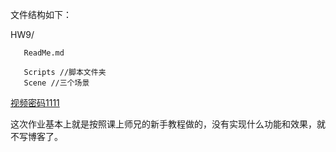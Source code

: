 
文件结构如下：

HW9/
       
       ReadMe.md
       
       Scripts //脚本文件夹
       Scene //三个场景
       
       

              

[视频密码1111](https://v.youku.com/v_show/id_XMzY2Njk2MjA4MA==.html?spm=a2hzp.8244740.0.0)

这次作业基本上就是按照课上师兄的新手教程做的，没有实现什么功能和效果，就不写博客了。
 
